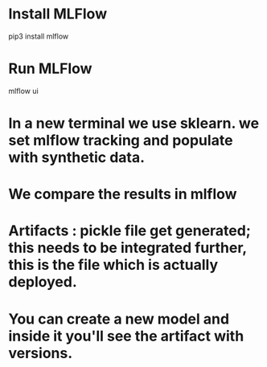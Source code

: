 # Install MLFlow 
pip3 install mlflow

# Run MLFlow
mlflow ui

# In a new terminal we use sklearn. we set mlflow tracking and populate with synthetic data.

# We compare the results in mlflow

# Artifacts : pickle file get generated; this needs to be integrated further, this is the file which is actually deployed. 

# You can create a new model and inside it you'll see the artifact with versions.